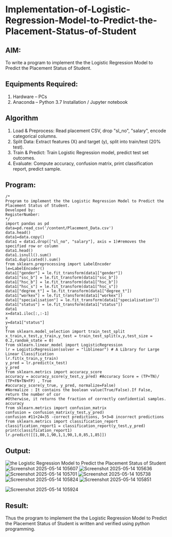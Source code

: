 # Implementation-of-Logistic-Regression-Model-to-Predict-the-Placement-Status-of-Student

## AIM:
To write a program to implement the the Logistic Regression Model to Predict the Placement Status of Student.

## Equipments Required:
1. Hardware – PCs
2. Anaconda – Python 3.7 Installation / Jupyter notebook

## Algorithm
1. Load & Preprocess: Read placement CSV, drop "sl_no", "salary", encode categorical columns.
2. Split Data: Extract features (X) and target (y), split into train/test (20% test).
3. Train & Predict: Train Logistic Regression model, predict test set outcomes.
4. Evaluate: Compute accuracy, confusion matrix, print classification report, predict sample.

## Program:
```
/*
Program to implement the the Logistic Regression Model to Predict the Placement Status of Student.
Developed by: 
RegisterNumber:  
*/
import pandas as pd
data=pd.read_csv('/content/Placement_Data.csv')
data.head()
data1=data.copy()
data1 = data1.drop(["sl_no", "salary"], axis = 1)#removes the specified row or column
data1.head()
data1.isnull().sum()
data1.duplicated().sum()
from sklearn.preprocessing import LabelEncoder
le=LabelEncoder()
data1["gender"] = le.fit_transform(data1["gender"])
data1["ssc_b"] = le.fit_transform(data1["ssc_b"])
data1["hsc_b"] = le.fit_transform(data1["hsc_b"])
data1["hsc_s"] = le.fit_transform(data1["hsc_s"])
data1["degree_t"] = le.fit_transform(data1["degree_t"])
data1["workex"] = le.fit_transform(data1["workex"])
data1["specialisation"] = le.fit_transform(data1["specialisation"])
data1["status"] = le.fit_transform(data1["status"])
data1
x=data1.iloc[:,:-1]
x
y=data1["status"]
y
from sklearn.model_selection import train_test_split
x_train,x_test,y_train,y_test = train_test_split(x,y,test_size = 0.2,random_state = 0)
from sklearn.linear_model import LogisticRegression
lr = LogisticRegression(solver = "liblinear") # A Library for Large Linear Classification
lr.fit(x_train,y_train)
y_pred = lr.predict(x_test)
y_pred
from sklearn.metrics import accuracy_score
accuracy = accuracy_score(y_test,y_pred) #Accuracy Score = (TP+TN)/ (TP+FN+TN+FP) , True
#accuracy_score(y_true, y_pred, normalize=False)
#Normalize : It contains the boolean value(True/False).If False, return the number of cor
#Otherwise, it returns the fraction of correctly confidential samples.
accuracy
from sklearn.metrics import confusion_matrix
confusion = confusion_matrix(y_test,y_pred)
confusion #11+24=35 -correct predictions, 5+3=8 incorrect predictions
from sklearn.metrics import classification_report
classification_report1 = classification_report(y_test,y_pred)
print(classification_report1)
lr.predict([[1,80,1,90,1,1,90,1,0,85,1,85]])
```

## Output:
![the Logistic Regression Model to Predict the Placement Status of Student](sam.png)
![Screenshot 2025-05-14 105607](https://github.com/user-attachments/assets/4fef0d8c-fa44-4b4d-b5d8-2517126a9f99)
![Screenshot 2025-05-14 105636](https://github.com/user-attachments/assets/adea2430-4eee-49d8-ba49-2e38be7749b0)
![Screenshot 2025-05-14 105701](https://github.com/user-attachments/assets/143f3637-d089-426f-acf9-961d81b06ea0)
![Screenshot 2025-05-14 105738](https://github.com/user-attachments/assets/eed71902-0d08-4f79-970f-0a9108245679)
![Screenshot 2025-05-14 105824](https://github.com/user-attachments/assets/0423d612-24d3-4bc0-b018-18438e21969a)
![Screenshot 2025-05-14 105851](https://github.com/user-attachments/assets/55d5af7a-2c6f-4372-b9b3-8f3779f744f2)

![Screenshot 2025-05-14 105924](https://github.com/user-attachments/assets/618c75db-1b1e-4e80-a99d-567a848547f6)

## Result:
Thus the program to implement the the Logistic Regression Model to Predict the Placement Status of Student is written and verified using python programming.
